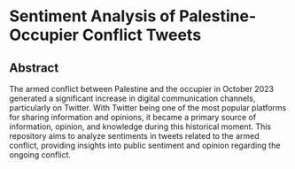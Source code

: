 # Sentiment Analysis of  Palestine-Occupier Conflict Tweets

## Abstract
The armed conflict between Palestine and the occupier in October 2023 generated a significant increase in digital communication channels, particularly on Twitter. With Twitter being one of the most popular platforms for sharing information and opinions, it became a primary source of information, opinion, and knowledge during this historical moment. This repository aims to analyze sentiments in tweets related to the armed conflict, providing insights into public sentiment and opinion regarding the ongoing conflict.
